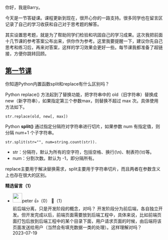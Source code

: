 你好，我是Barry。

今天是一节答疑课。课程更新到现在，很开心你的一路支持。很多同学也在留言区记录了自己的学习收获和自己对于思考题的解答。

其实设置思考题，就是为了帮助同学们检验和巩固自己的学习成果。这次我把前面十几节课的参考答案公布出来，供你作为参考。这里我要提醒一下，建议你先自己思考和练习后，再来对答案，这样的学习效果会更好一些。每节课我都准备了超链接，方便你跳转回顾。

## [第一节课](https://time.geekbang.org/column/article/652102)

你知道Python内置函数split和replace有什么区别吗？

Python replace() 方法起到了替换功能，把字符串中的 old（旧字符串）替换成 new（新字符串），如果指定第三个参数max，则替换不超过 max 次。具体使用方法如下。

```plain
str.replace(old, new[, max])
```

Python **split()** 通过指定分隔符对字符串进行切片，如果参数 num 有指定值，则分隔 num+1 个子字符串。

```plain
str.split(str="", num=string.count(str)).
```

- str：分隔符，默认为所有的空字符，包括空格、换行(\\n)、制表符(\\t)等。
- num：分割次数。默认为 -1，即分隔所有。

replace主要用于解决替换需求，split主要用于字符串切片，而且两者在参数含义上也存在很大的区别。
<div><strong>精选留言（1）</strong></div><ul>
<li><img src="https://static001.geekbang.org/account/avatar/00/10/25/87/f3a69d1b.jpg" width="30px"><span>peter</span> 👍（0） 💬（1）<div>前后端分离，只是开发阶段的概念，对吗？
开发阶段分为前后端，各自独立开发。但开发完成以后，前端页面需要放到后端工程中，具体来说，比如前端页面打包后放到后端工程中的某个目录下面，用户请求页面的时候，由后端将该页面发送给用户（当然会有填充数据一类的处理）。这样理解对吗？</div>2023-07-19</li><br/>
</ul>